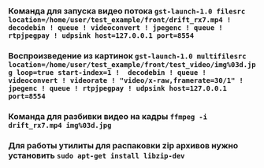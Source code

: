 ### Команда для запуска видео потока `gst-launch-1.0 filesrc location=/home/user/test_example/front/drift_rx7.mp4 ! decodebin ! queue ! videoconvert ! jpegenc ! queue ! rtpjpegpay ! udpsink host=127.0.0.1 port=8554`
### Воспроизведение из картинок `gst-launch-1.0 multifilesrc location=/home/user/test_example/front/test_video/img%03d.jpg loop=true start-index=1 !  decodebin ! queue ! videoconvert ! videorate ! "video/x-raw,framerate=30/1" ! jpegenc ! queue ! rtpjpegpay ! udpsink host=127.0.0.1 port=8554`
### Команда для разбивки видео на кадры `ffmpeg -i drift_rx7.mp4 img%03d.jpg`
### Для работы утилиты для распаковки zip архивов нужно установить `sudo apt-get install libzip-dev`